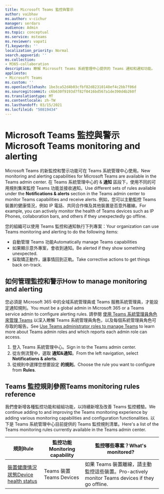 ```yaml
---
title: Microsoft Teams 監控與警示
author: vaibhav
ms.author: v-cichur
manager: serdars
audience: Admin
ms.topic: conceptual
ms.service: msteams
ms.reviewer: vapati
f1.keywords: ''
localization_priority: Normal
search.appverid: ''
ms.collection:
- M365-collaboration
description: 瞭解 Microsoft Teams 系統管理中心提供的 Teams 通知和通知功能。
appliesto:
- Microsoft Teams
ms.custom: ''
ms.openlocfilehash: 1be3ca52d4b03cfbf82d82310148ef4c2bb7f06d
ms.sourcegitcommit: c6b630f9193d7f82f0416bd567a1de390d4b260f
ms.translationtype: MT
ms.contentlocale: zh-TW
ms.lasthandoff: 03/15/2021
ms.locfileid: "50819434"
---
```

# <a name="microsoft-teams-monitoring-and-alerting"></a><span data-ttu-id="6a2f1-103">Microsoft Teams 監控與警示</span><span class="sxs-lookup"><span data-stu-id="6a2f1-103">Microsoft Teams monitoring and alerting</span></span>

<span data-ttu-id="6a2f1-104">Microsoft Teams 的新監控和警示功能可在 Teams 系統管理中心使用。</span><span class="sxs-lookup"><span data-stu-id="6a2f1-104">New monitoring and alerting capabilities for Microsoft Teams are available in the Teams admin center.</span></span> <span data-ttu-id="6a2f1-105">在 Teams 系統管理中心的 & **通知** 區段下，使用不同的可用規則集來監控 Teams 功能並接收通知。</span><span class="sxs-lookup"><span data-stu-id="6a2f1-105">Use different sets of rules available under the **Notifications & alerts** section in the Teams admin center to monitor Teams capabilities and receive alerts.</span></span> <span data-ttu-id="6a2f1-106">例如，您可以主動監控 Teams 裝置的健康情況，例如 IP 電話、共同合作條及其他裝置是否意外離線。</span><span class="sxs-lookup"><span data-stu-id="6a2f1-106">For example, you can actively monitor the health of Teams devices such as IP Phones, collaboration bars, and others if they unexpectedly go offline.</span></span>  

<span data-ttu-id="6a2f1-107">您的組織可以使用 Teams 監控和通知執行下列專案：</span><span class="sxs-lookup"><span data-stu-id="6a2f1-107">Your organization can use Teams monitoring and alerting to do the following items:</span></span>

- <span data-ttu-id="6a2f1-108">自動管理 Teams 功能</span><span class="sxs-lookup"><span data-stu-id="6a2f1-108">Automatically manage Teams capabilities</span></span>
- <span data-ttu-id="6a2f1-109">如果顯示意外專案，會收到通知。</span><span class="sxs-lookup"><span data-stu-id="6a2f1-109">Be alerted if they show something unexpected.</span></span>
- <span data-ttu-id="6a2f1-110">採取矯正動作，讓事情回到正軌。</span><span class="sxs-lookup"><span data-stu-id="6a2f1-110">Take corrective actions to get things back on-track.</span></span>

## <a name="how-to-manage-monitoring-and-alerting"></a><span data-ttu-id="6a2f1-111">如何管理監控和警示</span><span class="sxs-lookup"><span data-stu-id="6a2f1-111">How to manage monitoring and alerting</span></span>

 <span data-ttu-id="6a2f1-112">您必須是 Microsoft 365 中的全域系統管理員或 Teams 服務系統管理員，才能設定通知規則。</span><span class="sxs-lookup"><span data-stu-id="6a2f1-112">You must be a global admin in Microsoft 365 or a Teams service admin to configure alerting rules.</span></span> <span data-ttu-id="6a2f1-113">請參閱 [使用 Teams 系統管理員角色來管理 Teams](../using-admin-roles.md) 以深入瞭解 Teams 系統管理員角色，以及每個系統管理員角色可存取的報告。</span><span class="sxs-lookup"><span data-stu-id="6a2f1-113">See [Use Teams administrator roles to manage Teams](../using-admin-roles.md) to learn more about Teams admin roles and which reports each admin role can access.</span></span>

1. <span data-ttu-id="6a2f1-114">登入 Teams 系統管理中心。</span><span class="sxs-lookup"><span data-stu-id="6a2f1-114">Sign in to the Teams admin center.</span></span>
2. <span data-ttu-id="6a2f1-115">從左側流覽中，選取 **通知&通知**。</span><span class="sxs-lookup"><span data-stu-id="6a2f1-115">From the left navigation, select **Notifications & alerts**.</span></span>
3. <span data-ttu-id="6a2f1-116">從規則中選擇您想要設定 **的規則**。</span><span class="sxs-lookup"><span data-stu-id="6a2f1-116">Choose the rule you want to configure from **Rules**.</span></span>

## <a name="teams-monitoring-rules-reference"></a><span data-ttu-id="6a2f1-117">Teams 監控規則參照</span><span class="sxs-lookup"><span data-stu-id="6a2f1-117">Teams monitoring rules reference</span></span>

<span data-ttu-id="6a2f1-118">我們會新增各種監控功能和組組功能，以持續新增及改善 Teams 監控體驗。</span><span class="sxs-lookup"><span data-stu-id="6a2f1-118">We continue adding to and improving the Teams monitoring experience by adding various monitoring capabilities and configuration functionalities.</span></span> <span data-ttu-id="6a2f1-119">以下是 Teams 系統管理中心目前提供的 Teams 監控規則清單。</span><span class="sxs-lookup"><span data-stu-id="6a2f1-119">Here's a list of the Teams monitoring rules currently available in the Teams admin center.</span></span>


|<span data-ttu-id="6a2f1-120">規則</span><span class="sxs-lookup"><span data-stu-id="6a2f1-120">Rule</span></span>  |<span data-ttu-id="6a2f1-121">監控功能</span><span class="sxs-lookup"><span data-stu-id="6a2f1-121">Monitoring capability</span></span>|<span data-ttu-id="6a2f1-122">監控哪些專案？</span><span class="sxs-lookup"><span data-stu-id="6a2f1-122">What's monitored?</span></span> |
|---------|---------|---------|
|[<span data-ttu-id="6a2f1-123">裝置健康情況狀態</span><span class="sxs-lookup"><span data-stu-id="6a2f1-123">Device health status</span></span>](device-health-status.md)  |<span data-ttu-id="6a2f1-124">Teams 裝置</span><span class="sxs-lookup"><span data-stu-id="6a2f1-124">Teams Devices</span></span> | <span data-ttu-id="6a2f1-125">如果 Teams 裝置離線，請主動監控這些裝置。</span><span class="sxs-lookup"><span data-stu-id="6a2f1-125">Pro-actively monitor Teams devices if they go offline.</span></span>|
